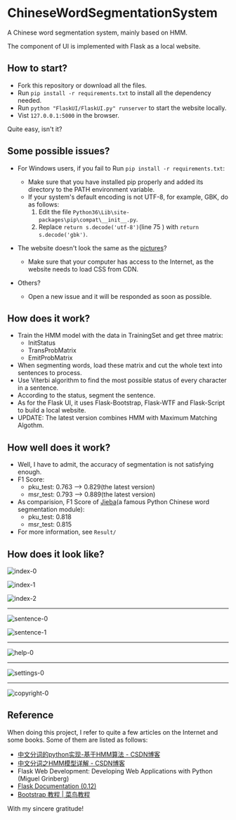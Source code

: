 # ChineseWordSegmentationSystem

A Chinese word segmentation system, mainly based on HMM.

The component of UI is implemented with Flask as a local website.

## How to start?

* Fork this repository or download all the files.
* Run `pip install -r requirements.txt` to install all the dependency needed.
* Run `python "FlaskUI/FlaskUI.py" runserver` to start the website locally.
* Vist `127.0.0.1:5000` in the browser.

Quite easy, isn't it?

## Some possible issues?

* For Windows users, if you fail to Run `pip install -r requirements.txt`:
    * Make sure that you have installed pip properly and added its directory to the PATH environment variable.
    * If your system's default encoding is not UTF-8, for example, GBK, do as follows:
        1. Edit the file `Python36\Lib\site-packages\pip\compat\__init__.py`.
        2. Replace `return s.decode('utf-8')`(line 75 ) with  `return s.decode('gbk')`.

* The website doesn't look the same as the [pictures](#how-does-it-look-like)?
    * Make sure that your computer has access to the Internet, as the website needs to load CSS from CDN.

* Others?
    * Open a new issue and it will be responded as soon as possible.

## How does it work?

* Train the HMM model with the data in TrainingSet and get three matrix:
    * InitStatus
    * TransProbMatrix
    * EmitProbMatrix
* When segmenting words, load these matrix and cut the whole text into sentences to process.
* Use Viterbi algorithm to find the most possible status of every character in a sentence.
* According to the status, segment the sentence.
* As for the Flask UI, it uses Flask-Bootstrap, Flask-WTF and Flask-Script to build a local website.
* UPDATE: The latest version combines HMM with Maximum Matching Algothm.

## How well does it work?

* Well, I have to admit, the accuracy of segmentation is not satisfying enough.
* F1 Score:
    * pku_test: 0.763 --> 0.829(the latest version)
    * msr_test: 0.793 --> 0.889(the latest version)
* As comparision, F1 Score of [Jieba](https://github.com/fxsjy/jieba)(a famous Python Chinese word segmentation module):
    * pku_test: 0.818
    * msr_test: 0.815
* For more information, see `Result/`

## How does it look like?

![index-0](/Result/screenshots/Index-0.png "index")

![index-1](/Result/screenshots/Index-1.png "index")

![index-2](/Result/screenshots/Index-2.png "index")

---

![sentence-0](/Result/screenshots/Sentence-0.png "sentence")

![sentence-1](/Result/screenshots/Sentence-1.png "sentence")

---

![help-0](/Result/screenshots/Help-0.png "help")

---

![settings-0](/Result/screenshots/Settings-0.png "settings")

---

![copyright-0](/Result/screenshots/Copyright-0.png "copyright")

## Reference

When doing this project, I refer to quite a few articles on the Internet and some books. Some of them are listed as follows:

* [中文分词的python实现-基于HMM算法 - CSDN博客](http://blog.csdn.net/orlandowww/article/details/52706135)
* [中文分词之HMM模型详解 - CSDN博客](http://blog.csdn.net/liujianfei526/article/details/50640176)
* Flask Web Development: Developing Web Applications with Python (Miguel Grinberg)
* [Flask Documentation (0.12)](http://flask.pocoo.org/docs/0.12/)
* [Bootstrap 教程 | 菜鸟教程](http://www.runoob.com/bootstrap/bootstrap-tutorial.html)

With my sincere gratitude!




